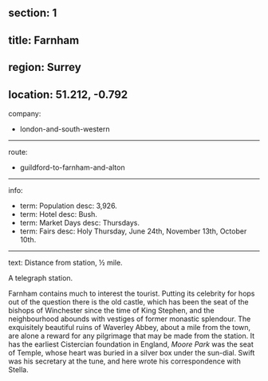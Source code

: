 section: 1
----
title: Farnham
----
region: Surrey
----
location: 51.212, -0.792
----
company:
- london-and-south-western
----
route:
- guildford-to-farnham-and-alton
----
info:
- term: Population
  desc: 3,926.
- term: Hotel
  desc: Bush.
- term: Market Days
  desc: Thursdays.
- term: Fairs
  desc: Holy Thursday, June 24th, November 13th, October 10th.
----
text: Distance from station, ½ mile.

A telegraph station.

Farnham contains much to interest the tourist. Putting its celebrity for hops out of the question there is the old castle, which has been the seat of the bishops of Winchester since the time of King Stephen, and the neighbourhood abounds with vestiges of former monastic splendour. The exquisitely beautiful ruins of Waverley Abbey, about a mile from the town, are alone a reward for any pilgrimage that may be made from the station. It has the earliest Cistercian foundation in England, *Moore Park* was the seat of Temple, whose heart was buried in a silver box under the sun-dial. Swift was his secretary at the tune, and here wrote his correspondence with Stella.
